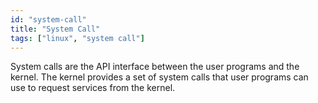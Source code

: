 ```yaml
---
id: "system-call"
title: "System Call"
tags: ["linux", "system call"]
---
```


System calls are the API interface between the user programs and the kernel. The kernel provides a set of system calls that user programs can use to request services from the kernel.
